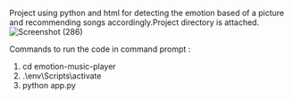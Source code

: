 Project using python and html for detecting the emotion based of a picture and recommending songs accordingly.Project directory is attached. ![Screenshot (286)](https://github.com/user-attachments/assets/1c3bdf2d-a90f-460d-86b0-79092f4f616e)

Commands to run the code in command prompt :
1. cd emotion-music-player
2. .\env\Scripts\activate
3. python app.py
